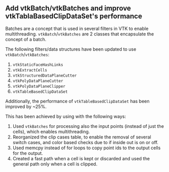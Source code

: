 ## Add vtkBatch/vtkBatches and improve vtkTablaBasedClipDataSet's performance

Batches are a concept that is used in several filters in VTK to enable multithreading.
`vtkBatch`/`vtkBatches` are 2 classes that encapsulate the concept of a batch.

The following filters/data structures have been updated to use `vtkBatch`/`vtkBatches`:

1. `vtkStaticFaceHashLinks`
2. `vtkExtractCells`
3. `vtkStructuredDataPlaneCutter`
4. `vtkPolyDataPlaneCutter`
5. `vtkPolyDataPlaneClipper`
6. `vtkTableBasedClipDataSet`

Additionally, the performance of `vtkTableBasedClipDataSet` has been improved by ~25%.

This has been achieved by using with the following ways:

1. Used `vtkBatches` for processing also the input points (instead of just the cells), which enables multithreading.
2. Reorganized the clip cases table, to enable the removal of several switch cases, and color based checks due to if
   inside out is on or off.
3. Used memcpy instead of for loops to copy point ids to the output cells for the output.
4. Created a fast path when a cell is kept or discarded and used the general path only when a cell is clipped.
